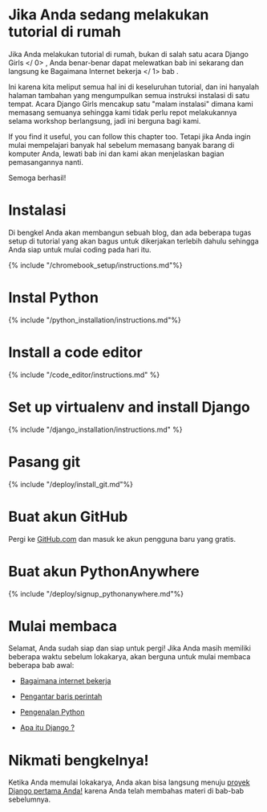 # Jika Anda sedang melakukan tutorial di rumah

Jika Anda melakukan tutorial di rumah, bukan di salah satu acara  Django Girls </ 0> , Anda benar-benar dapat melewatkan bab ini sekarang dan langsung ke  Bagaimana Internet bekerja </ 1> bab .</p> 

Ini karena kita meliput semua hal ini di keseluruhan tutorial, dan ini hanyalah halaman tambahan yang mengumpulkan semua instruksi instalasi di satu tempat. Acara Django Girls mencakup satu "malam instalasi" dimana kami memasang semuanya sehingga kami tidak perlu repot melakukannya selama workshop berlangsung, jadi ini berguna bagi kami.

If you find it useful, you can follow this chapter too. Tetapi jika Anda ingin mulai mempelajari banyak hal sebelum memasang banyak barang di komputer Anda, lewati bab ini dan kami akan menjelaskan bagian pemasangannya nanti.

Semoga berhasil!

# Instalasi

Di bengkel Anda akan membangun sebuah blog, dan ada beberapa tugas setup di tutorial yang akan bagus untuk dikerjakan terlebih dahulu sehingga Anda siap untuk mulai coding pada hari itu.

<!--sec data-title="Chromebook setup (if you're using one)"
data-id="chromebook_setup" data-collapse=true ces--> {% include "/chromebook_setup/instructions.md"%} 

<!--endsec-->

# Instal Python

{% include "/python_installation/instructions.md"%}

# Install a code editor

{% include "/code_editor/instructions.md" %}

# Set up virtualenv and install Django

{% include "/django_installation/instructions.md" %}

# Pasang git

{% include "/deploy/install_git.md"%}

# Buat akun GitHub

Pergi ke [ GitHub.com](https://www.github.com) dan masuk ke akun pengguna baru yang gratis.

# Buat akun PythonAnywhere

{% include "/deploy/signup_pythonanywhere.md"%}

# Mulai membaca

Selamat, Anda sudah siap dan siap untuk pergi! Jika Anda masih memiliki beberapa waktu sebelum lokakarya, akan berguna untuk mulai membaca beberapa bab awal:

* [Bagaimana internet bekerja](../how_the_internet_works/README.md)

* [Pengantar baris perintah](../intro_to_command_line/README.md)

* [Pengenalan Python](../python_introduction/README.md)

* [Apa itu Django ?](../django/README.md)

# Nikmati bengkelnya!

Ketika Anda memulai lokakarya, Anda akan bisa langsung menuju [proyek Django pertama Anda!](../django_start_project/README.md) karena Anda telah membahas materi di bab-bab sebelumnya.